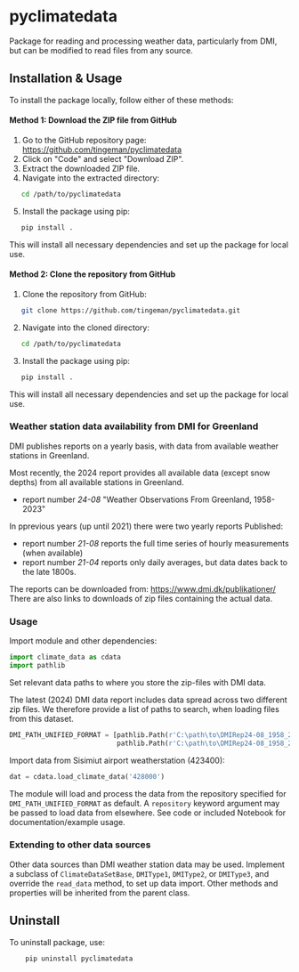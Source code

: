 # pyclimatedata

Package for reading and processing weather data, particularly from DMI, but can be modified to read files from any source.

## Installation & Usage

To install the package locally, follow either of these methods:

#### Method 1: Download the ZIP file from GitHub

1. Go to the GitHub repository page: https://github.com/tingeman/pyclimatedata
2. Click on "Code" and select "Download ZIP".
3. Extract the downloaded ZIP file.
4. Navigate into the extracted directory:
```sh
   cd /path/to/pyclimatedata
```

5. Install the package using pip:
```sh
   pip install .
```

This will install all necessary dependencies and set up the package for local use.


#### Method 2: Clone the repository from GitHub

1. Clone the repository from GitHub:
```sh
   git clone https://github.com/tingeman/pyclimatedata.git
```

2. Navigate into the cloned directory:
```sh
   cd /path/to/pyclimatedata
```

3. Install the package using pip:
```sh
   pip install .
```

This will install all necessary dependencies and set up the package for local use.



### Weather station data availability from DMI for Greenland

DMI publishes reports on a yearly basis, with data from available weather stations in Greenland.

Most recently, the 2024 report provides all available data (except snow depths) from all available stations in Greenland.
- report number *24-08* "Weather Observations From Greenland, 1958-2023"

In pprevious years (up until 2021) there were two yearly reports Published:
- report number *21-08* reports the full time series of hourly measurements (when available)
- report number *21-04* reports only daily averages, but data dates back to the late 1800s.

The reports can be downloaded from: https://www.dmi.dk/publikationer/
There are also links to downloads of zip files containing the actual data.

### Usage

Import module and other dependencies:
```python
import climate_data as cdata
import pathlib
```
Set relevant data paths to where you store the zip-files with DMI data.

The latest (2024) DMI data report includes data spread across two different zip files. We therefore provide a list of paths to search, when loading files from this dataset.

```python
DMI_PATH_UNIFIED_FORMAT = [pathlib.Path(r'C:\path\to\DMIRep24-08_1958_2023_data1.zip'),
                           pathlib.Path(r'C:\path\to\DMIRep24-08_1958_2023_data2.zip')]
```

Import data from Sisimiut airport weatherstation (423400):

```python
dat = cdata.load_climate_data('428000')
```

The module will load and process the data from the repository specified for `DMI_PATH_UNIFIED_FORMAT`
as default. A `repository` keyword argument may be passed to load data from elsewhere. See code or 
included Notebook for documentation/example usage.

### Extending to other data sources

Other data sources than DMI weather station data may be used.
Implement a subclass of `ClimateDataSetBase`, `DMIType1`, `DMIType2`,  or `DMIType3`, and override the `read_data` method, to set up data import. Other methods and properties will be inherited from the parent class.

## Uninstall

To uninstall package, use:

```sh
    pip uninstall pyclimatedata
```






